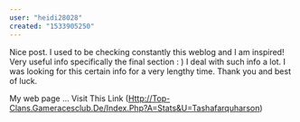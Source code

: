```yaml
---
user: "heidi28028"
created: "1533905250"
---
```


Nice post. I used to be checking constantly this weblog 
and I am inspired! Very useful info specifically the final section :
) I deal with such info a lot. I was looking for this certain info 
for a very lengthy time. Thank you and best of luck.


My web page ... Visit This Link (<a href="http://top-clans.Gameracesclub.de/index.php?a=stats&u=tashafarquharson">Http://Top-Clans.Gameracesclub.De/Index.Php?A=Stats&U=Tashafarquharson</a>)
